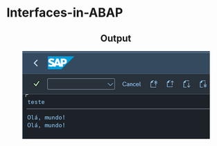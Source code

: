# Interfaces-in-ABAP

<div align="center">
  <h2>Output</h2>
  <img src="img1.png" alt="Img1">
</div>
